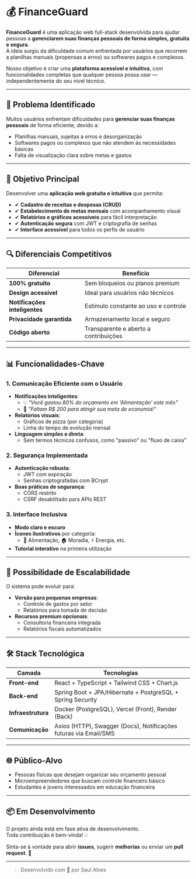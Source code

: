 # 💰 FinanceGuard

**FinanceGuard** é uma aplicação web full-stack desenvolvida para ajudar pessoas a **gerenciarem suas finanças pessoais de forma simples, gratuita e segura**.  
A ideia surgiu da dificuldade comum enfrentada por usuários que recorrem a planilhas manuais (propensas a erros) ou softwares pagos e complexos.  

Nosso objetivo é criar uma **plataforma acessível e intuitiva**, com funcionalidades completas que qualquer pessoa possa usar — independentemente do seu nível técnico.

---

## 📌 Problema Identificado

Muitos usuários enfrentam dificuldades para **gerenciar suas finanças pessoais** de forma eficiente, devido a:

- Planilhas manuais, sujeitas a erros e desorganização
- Softwares pagos ou complexos que não atendem às necessidades básicas
- Falta de visualização clara sobre metas e gastos

---

## 🎯 Objetivo Principal

Desenvolver uma **aplicação web gratuita e intuitiva** que permita:

- ✔ **Cadastro de receitas e despesas (CRUD)**
- ✔ **Estabelecimento de metas mensais** com acompanhamento visual
- ✔ **Relatórios e gráficos acessíveis** para fácil interpretação
- ✔ **Autenticação segura** com JWT e criptografia de senhas
- ✔ **Interface acessível** para todos os perfis de usuário

---

## 🔍 Diferenciais Competitivos

| Diferencial | Benefício |
|------------|-----------|
| **100% gratuito** | Sem bloqueios ou planos premium |
| **Design acessível** | Ideal para usuários não técnicos |
| **Notificações inteligentes** | Estímulo constante ao uso e controle |
| **Privacidade garantida** | Armazenamento local e seguro |
| **Código aberto** | Transparente e aberto a contribuições |

---

## 📊 Funcionalidades-Chave

### 1. Comunicação Eficiente com o Usuário

- **Notificações inteligentes**:
  - 💡 *"Você gastou 80% do orçamento em 'Alimentação' este mês"*
  - 🎯 *"Faltam R$ 200 para atingir sua meta de economia!"*
- **Relatórios visuais**:
  - Gráficos de pizza (por categoria)
  - Linha do tempo de evolução mensal
- **Linguagem simples e direta**:
  - Sem termos técnicos confusos, como "passivo" ou "fluxo de caixa"

### 2. Segurança Implementada

- **Autenticação robusta**:
  - JWT com expiração
  - Senhas criptografadas com BCrypt
- **Boas práticas de segurança**:
  - CORS restrito
  - CSRF desabilitado para APIs REST

### 3. Interface Inclusiva

- **Modo claro e escuro**
- **Ícones ilustrativos** por categoria:
  - 🍔 Alimentação, 🏠 Moradia, ⚡ Energia, etc.
- **Tutorial interativo** na primeira utilização

---

## 🚀 Possibilidade de Escalabilidade

O sistema pode evoluir para:

- **Versão para pequenas empresas**:
  - Controle de gastos por setor
  - Relatórios para tomada de decisão
- **Recursos premium opcionais**:
  - Consultoria financeira integrada
  - Relatórios fiscais automatizados

---

## 🛠 Stack Tecnológica

| Camada       | Tecnologias                                               |
|--------------|-----------------------------------------------------------|
| **Front-end** | React + TypeScript + Tailwind CSS + Chart.js             |
| **Back-end**  | Spring Boot + JPA/Hibernate + PostgreSQL + Spring Security |
| **Infraestrutura** | Docker (PostgreSQL), Vercel (Front), Render (Back) |
| **Comunicação** | Axios (HTTP), Swagger (Docs), Notificações futuras via Email/SMS |

---

## 🌐 Público-Alvo

- Pessoas físicas que desejam organizar seu orçamento pessoal
- Microempreendedores que buscam controle financeiro básico
- Estudantes e jovens interessados em educação financeira

---

## 📦 Em Desenvolvimento

O projeto ainda está em fase ativa de desenvolvimento.  
Toda contribuição é bem-vinda! 💡

Sinta-se à vontade para abrir **issues**, sugerir **melhorias** ou enviar um **pull request**. 🚀

---

> Desenvolvido com 💙 por Saul Alves
